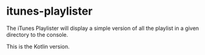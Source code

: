 # itunes-playlister
The iTunes Playlister will display a simple version of all the playlist in a given directory to the console.
 
This is the Kotlin version.